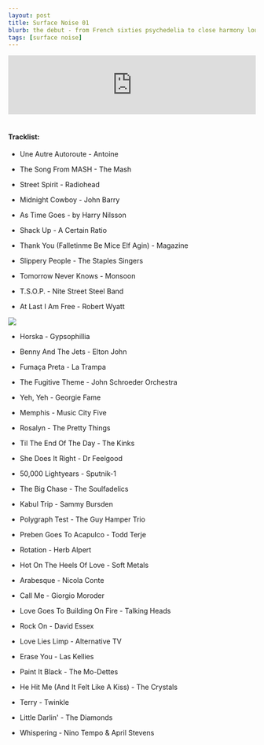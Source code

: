 ```yaml
---
layout: post
title: Surface Noise 01
blurb: the debut - from French sixties psychedelia to close harmony lounge...
tags: [surface noise]
---
```


<iframe width="100%" height="120" src="https://www.mixcloud.com/widget/iframe/?hide_cover=1&feed=%2Fzero_cc%2Fsurface-noise-1-13717%2F" frameborder="0" ></iframe>
&nbsp;

#### Tracklist:

- Une Autre Autoroute - Antoine
- The Song From MASH - The Mash
- Street Spirit - Radiohead
- Midnight Cowboy - John Barry
- As Time Goes - by Harry Nilsson

- Shack Up - A Certain Ratio
- Thank You (Falletinme Be Mice Elf Agin) - Magazine
- Slippery People - The Staples Singers
- Tomorrow Never Knows - Monsoon
- T.S.O.P. - Nite Street Steel Band
- At Last I Am Free - Robert Wyatt

![](https://lh3.googleusercontent.com/B8gRT-6hrUoTG6ipVX5inVU81sSuANPh0cD4930rVv9BU17AiAKhMKsifuBWbGDdBECZ8dU3fKjOJF0Nahe9Ggw2chfMh4_3zvWmUyIY4mD-OaGyKhYeI7oikq8tYcKk6BO4MT09JPcEzENe88sKCfuXgc6tuLuf-h0f-sg5Ggwj16VmCCBtD9ZCfrGRgJRj7q9H4LHEkEC9pm3y5RA6zOTF7PvjCSuyADqaQdYOyGTFOlvSW7LHkhO6HX0TdMO2ngKliyUwKrZ58Q4kxgQnk0_0oa_QAqt8VMLjWXyCkLcLcYE_NiyLj-kSScm70SY5l9KKABUzo5MWkcFv2IYLTtLkqk8crEp8HnOsush37FntHKF80Js7fAVoYHlbar64ZsKAWH6-l5Sp9g2EuKqVPZ1GvMVHL8TjgC2VIeiRBpMWY1nX4M2C6qK8zz12UEaVT8WZGpcEdJPQfOMhTq9fpE4Xtypjx6T-dIro_wIOpupdMh0dpqTBX_BO9S8VmxEPx2ntQCkEFZ9z6JnX1MLocEhJGaxVVKYmE7P-_IGapxwMFSqvDPIGlNquHCIQKQ7jZbW53jSHlSXr_B0GqVgD0H-nkG-Ilj5BlaOfgymE2vc6KT3nnT3JbZ4iIYpeKg6Y6tZk94A0Y74Ryciw3mgY5c4B=w536-h531-no)

- Horska - Gypsophillia
- Benny And The Jets - Elton John
- Fumaça Preta - La Trampa
- The Fugitive Theme - John Schroeder Orchestra
- Yeh, Yeh - Georgie Fame

- Memphis - Music City Five
- Rosalyn - The Pretty Things
- Til The End Of The Day - The Kinks
- She Does It Right - Dr Feelgood

- 50,000 Lightyears - Sputnik-1
- The Big Chase - The Soulfadelics
- Kabul Trip - Sammy Bursden
- Polygraph Test - The Guy Hamper Trio

- Preben Goes To Acapulco - Todd Terje
- Rotation - Herb Alpert
- Hot On The Heels Of Love - Soft Metals
- Arabesque - Nicola Conte
- Call Me - Giorgio Moroder

- Love Goes To Building On Fire - Talking Heads
- Rock On - David Essex
- Love Lies Limp - Alternative TV
- Erase You - Las Kellies
- Paint It Black - The Mo-Dettes

- He Hit Me (And It Felt Like A Kiss) - The Crystals
- Terry - Twinkle
- Little Darlin' - The Diamonds

- Whispering - Nino Tempo & April Stevens